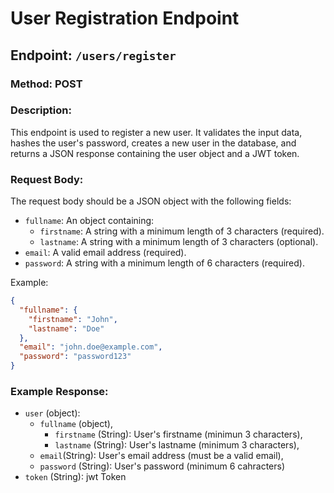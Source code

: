 # User Registration Endpoint

## Endpoint: `/users/register`

### Method: POST

### Description:
This endpoint is used to register a new user. It validates the input data, hashes the user's password, creates a new user in the database, and returns a JSON response containing the user object and a JWT token.

### Request Body:
The request body should be a JSON object with the following fields:
- `fullname`: An object containing:
  - `firstname`: A string with a minimum length of 3 characters (required).
  - `lastname`: A string with a minimum length of 3 characters (optional).
- `email`: A valid email address (required).
- `password`: A string with a minimum length of 6 characters (required).

Example:
```json
{
  "fullname": {
    "firstname": "John",
    "lastname": "Doe"
  },
  "email": "john.doe@example.com",
  "password": "password123"
}
```
### Example Response:
- `user` (object):
    - `fullname` (object),
        - `firstname` (String): User's firstname (minimun 3 characters),
        - `lastname` (String): User's lastname (minimum 3 characters),
    - `email`(String): User's email address (must be a valid email),
    - `password` (String): User's password (minimum 6 cahracters)
- `token` (String): jwt Token